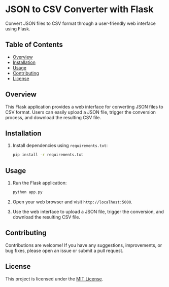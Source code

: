 # JSON to CSV Converter with Flask

Convert JSON files to CSV format through a user-friendly web interface using Flask.

## Table of Contents
- [Overview](#overview)
- [Installation](#installation)
- [Usage](#usage)
- [Contributing](#contributing)
- [License](#license)

## Overview

This Flask application provides a web interface for converting JSON files to CSV format. Users can easily upload a JSON file, trigger the conversion process, and download the resulting CSV file.

## Installation


1. Install dependencies using `requirements.txt`:
    ```bash
    pip install -r requirements.txt
    ```

## Usage

1. Run the Flask application:
    ```bash
    python app.py
    ```

2. Open your web browser and visit `http://localhost:5000`.

3. Use the web interface to upload a JSON file, trigger the conversion, and download the resulting CSV file.

## Contributing

Contributions are welcome! If you have any suggestions, improvements, or bug fixes, please open an issue or submit a pull request.

## License

This project is licensed under the [MIT License](LICENSE.md).
